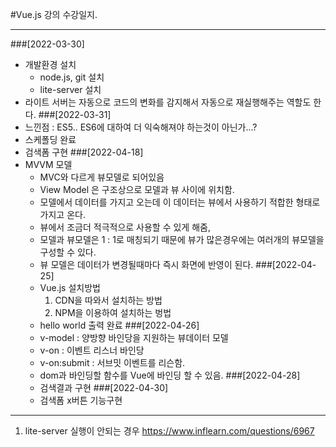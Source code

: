 #Vue.js 강의 수강일지.
***
###[2022-03-30]
- 개발환경 설치
  - node.js, git 설치
  - lite-server 설치
- 라이트 서버는 자동으로 코드의 변화를 감지해서 자동으로 재실행해주는 역할도 한다.
###[2022-03-31]
- 느낀점 : ES5.. ES6에 대하여 더 익숙해져야 하는것이 아닌가...?
- 스케폴딩 완료
- 검색폼 구현 
###[2022-04-18]
- MVVM 모델
  - MVC와 다르게 뷰모델로 되어있음
  - View Model 은 구조상으로 모델과 뷰 사이에 위치함.
  - 모델에서 데이터를 가지고 오는데 이 데이터는 뷰에서 사용하기 적합한 형태로 가지고 온다.
  - 뷰에서 조금더 적극적으로 사용할 수 있게 해줌,
  - 모델과 뷰모델은 1 : 1로 매칭되기 때문에 뷰가 많은경우에는 여러개의 뷰모델을 구성할 수 있다.
  - 뷰 모델은 데이터가 변경될때마다 즉시 화면에 반영이 된다.
###[2022-04-25]
  - Vue.js 설치방법
    1. CDN을 따와서 설치하는 방법
    2. NPM을 이용하여 설치하는 벙법 
  - hello world 출력 완료
###[2022-04-26]
  - v-model : 양방향 바인당을 지원하는 뷰데이터 모델
  - v-on : 이벤트 리스너 바인당
  - v-on:submit : 서브밋 이벤트를 리슨함.
  - dom과 바인딩할 함수를 Vue에 바인딩 할 수 있음.
###[2022-04-28]
  - 검색결과 구현
###[2022-04-30]
  - 검색폼 x버튼 기능구현

----
1. lite-server 실행이 안되는 경우 
https://www.inflearn.com/questions/6967
